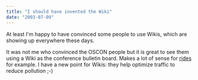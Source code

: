```yaml
---
title: "I should have invented the Wiki"
date: "2003-07-09"
---
```


At least I'm happy to have convinced some people to use Wikis, which are showing up everywhere these days.

It was not me who convinced the OSCON people but it is great to see them using a Wiki as the conference bulletin board. Makes a lot of sense for [rides](http://oscon.kwiki.org/index.cgi?RideBoard) for example. I have a new point for Wikis: they help optimize traffic to reduce pollution ;-)
